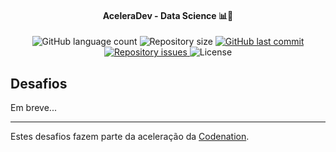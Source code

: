 <h4 align="center">
  AceleraDev - Data Science 📊🚀
</h4>

<p align="center">
  <img alt="GitHub language count" src="https://img.shields.io/github/languages/count/ivanferreirajr/aceleradev-ds">

  <img alt="Repository size" src="https://img.shields.io/github/repo-size/ivanferreirajr/aceleradev-ds">

  <a href="https://github.com/ivanferreirajr/be-the-hero/commits/master">
    <img alt="GitHub last commit" src="https://img.shields.io/github/last-commit/ivanferreirajr/aceleradev-ds">
  </a>

  <a href="https://github.com/ivanferreirajr/be-the-hero/issues">
    <img alt="Repository issues" src="https://img.shields.io/github/issues/ivanferreirajr/aceleradev-ds">
  </a>

  <img alt="License" src="https://img.shields.io/badge/license-MIT-brightgreen">
</p>


## Desafios

Em breve...

---
Estes desafios fazem parte da aceleração da [Codenation](https://www.codenation.dev/).
